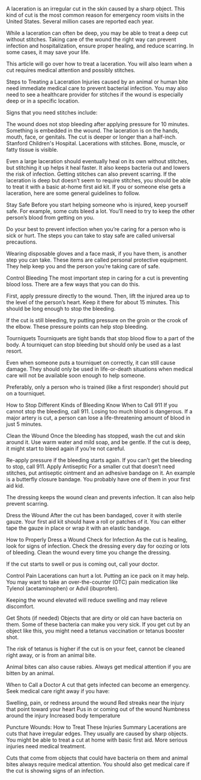 A laceration is an irregular cut in the skin caused by a sharp object. This kind of cut is the most common reason for emergency room visits in the United States. Several million cases are reported each year.

While a laceration can often be deep, you may be able to treat a deep cut without stitches. Taking care of the wound the right way can prevent infection and hospitalization, ensure proper healing, and reduce scarring. In some cases, it may save your life.

This article will go over how to treat a laceration. You will also learn when a cut requires medical attention and possibly stitches.

Steps to Treating a Laceration
Injuries caused by an animal or human bite need immediate medical care to prevent bacterial infection. You may also need to see a healthcare provider for stitches if the wound is especially deep or in a specific location.

Signs that you need stitches include:

The wound does not stop bleeding after applying pressure for 10 minutes.
Something is embedded in the wound.
The laceration is on the hands, mouth, face, or genitals.
The cut is deeper or longer than a half-inch.
Stanford Children's Hospital. Lacerations with stitches.
Bone, muscle, or fatty tissue is visible.

Even a large laceration should eventually heal on its own without stitches, but stitching it up helps it heal faster. It also keeps bacteria out and lowers the risk of infection. Getting stitches can also prevent scarring.
If the laceration is deep but doesn’t seem to require stitches, you should be able to treat it with a basic at-home first aid kit. If you or someone else gets a laceration, here are some general guidelines to follow.

Stay Safe
Before you start helping someone who is injured, keep yourself safe. For example, some cuts bleed a lot. You’ll need to try to keep the other person’s blood from getting on you.

Do your best to prevent infection when you’re caring for a person who is sick or hurt. The steps you can take to stay safe are called universal precautions.

Wearing disposable gloves and a face mask, if you have them, is another step you can take. These items are called personal protective equipment. They help keep you and the person you’re taking care of safe.

Control Bleeding
The most important step in caring for a cut is preventing blood loss. There are a few ways that you can do this.

First, apply pressure directly to the wound. Then, lift the injured area up to the level of the person’s heart. Keep it there for about 15 minutes. This should be long enough to stop the bleeding.

If the cut is still bleeding, try putting pressure on the groin or the crook of the elbow. These pressure points can help stop bleeding.

Tourniquets
Tourniquets are tight bands that stop blood flow to a part of the body. A tourniquet can stop bleeding but should only be used as a last resort.

Even when someone puts a tourniquet on correctly, it can still cause damage. They should only be used in life-or-death situations when medical care will not be available soon enough to help someone.

Preferably, only a person who is trained (like a first responder) should put on a tourniquet.

How to Stop Different Kinds of Bleeding
Know When to Call 911
If you cannot stop the bleeding, call 911. Losing too much blood is dangerous. If a major artery is cut, a person can lose a life-threatening amount of blood in just 5 minutes.

Clean the Wound
Once the bleeding has stopped, wash the cut and skin around it. Use warm water and mild soap, and be gentle. If the cut is deep, it might start to bleed again if you’re not careful.

Re-apply pressure if the bleeding starts again. If you can’t get the bleeding to stop, call 911.
Apply Antiseptic
For a smaller cut that doesn’t need stitches, put antiseptic ointment and an adhesive bandage on it. An example is a butterfly closure bandage. You probably have one of them in your first aid kid.

The dressing keeps the wound clean and prevents infection. It can also help prevent scarring.

Dress the Wound
After the cut has been bandaged, cover it with sterile gauze. Your first aid kit should have a roll or patches of it. You can either tape the gauze in place or wrap it with an elastic bandage.

How to Properly Dress a Wound
Check for Infection
As the cut is healing, look for signs of infection. Check the dressing every day for oozing or lots of bleeding. Clean the wound every time you change the dressing.

If the cut starts to swell or pus is coming out, call your doctor.

Control Pain
Lacerations can hurt a lot. Putting an ice pack on it may help. You may want to take an over-the-counter (OTC) pain medication like Tylenol (acetaminophen) or Advil (ibuprofen).

Keeping the wound elevated will reduce swelling and may relieve discomfort.

Get Shots (if needed)
Objects that are dirty or old can have bacteria on them. Some of these bacteria can make you very sick. If you get cut by an object like this, you might need a tetanus vaccination or tetanus booster shot.

The risk of tetanus is higher if the cut is on your feet, cannot be cleaned right away, or is from an animal bite.

Animal bites can also cause rabies. Always get medical attention if you are bitten by an animal.

When to Call a Doctor
A cut that gets infected can become an emergency. Seek medical care right away if you have:

Swelling, pain, or redness around the wound
Red streaks near the injury that point toward your heart
Pus in or coming out of the wound
Numbness around the injury
Increased body temperature

Puncture Wounds: How to Treat These Injuries
Summary
Lacerations are cuts that have irregular edges. They usually are caused by sharp objects. You might be able to treat a cut at home with basic first aid. More serious injuries need medical treatment.

Cuts that come from objects that could have bacteria on them and animal bites always require medical attention. You should also get medical care if the cut is showing signs of an infection.